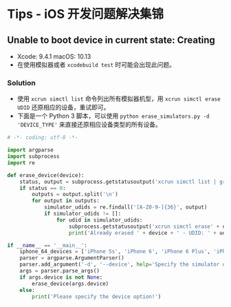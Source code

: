 # Tips - iOS 开发问题解决集锦

## Unable to boot device in current state: Creating

- Xcode: 9.4.1 macOS: 10.13
- 在使用模拟器或者 `xcodebuild test` 时可能会出现此问题。

### Solution

- 使用 `xcrun simctl list` 命令列出所有模拟器机型，用 `xcrun simctl erase UDID` 还原相应的设备，重试即可。
- 下面是一个 Python 3 脚本，可以使用 `python erase_simulators.py -d 'DEVICE_TYPE'` 来直接还原相应设备类型的所有设备。

```python
# -*- coding: utf-8 -*-

import argparse
import subprocess
import re

def erase_device(device):
    status, output = subprocess.getstatusoutput('xcrun simctl list | grep \'' + device + ' (\'')
    if status == 0:
        outputs = output.split('\n')
        for output in outputs:
            simulator_udids = re.findall('[A-Z0-9-]{36}', output)
            if simulator_udids != []:
                for udid in simulator_udids:
                    subprocess.getstatusoutput('xcrun simctl erase' + udid)
                    print('Already erased ' + device + ' - UDID: ' + udid)

if __name__ == '__main__':
    iphone_64_devices = ['iPhone 5s', 'iPhone 6', 'iPhone 6 Plus', 'iPhone 6s', 'iPhone 6s Plus', 'iPhone 7', 'iPhone 7 Plus', 'iPhone 8', 'iPhone 8 Plus', 'iPhone X']
    parser = argparse.ArgumentParser()
    parser.add_argument('-d', '--device', help='Specify the simulator device, eg. iPhone X', choices=iphone_64_devices)
    args = parser.parse_args()
    if args.device is not None:
        erase_device(args.device)
    else:
        print('Please specify the device option!')
```
